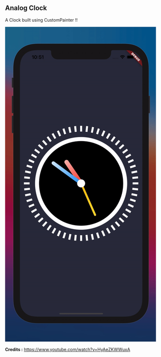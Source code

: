 ## Analog Clock

A Clock built using CustomPainter !!

![](working.gif)

**Credits :** https://www.youtube.com/watch?v=HyAeZKWWuxA
